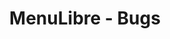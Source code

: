 ---
title: MenuLibre - Bugs
permalink: "/menulibre_bugs/"
redirect_to: https://github.com/bluesabre/menulibre/wiki/Contributing#bug-reporting-and-triage
---